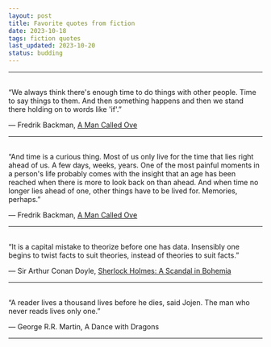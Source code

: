 ```yaml
---
layout: post
title: Favorite quotes from fiction
date: 2023-10-18
tags: fiction quotes
last_updated: 2023-10-20
status: budding
---
```


---
<br>
“We always think there's enough time to do things with other people. Time to say things to them. And then something happens and then we stand there holding on to words like 'if'.”

― Fredrik Backman, [A Man Called Ove](https://www.goodreads.com/book/show/18774964-a-man-called-ove)

---
<br>
“And time is a curious thing. Most of us only live for the time that lies right ahead of us. A few days, weeks, years. One of the most painful moments in a person's life probably comes with the insight that an age has been reached when there is more to look back on than ahead. And when time no longer lies ahead of one, other things have to be lived for. Memories, perhaps.”

― Fredrik Backman, [A Man Called Ove](https://www.goodreads.com/book/show/18774964-a-man-called-ove)

---
<br>
“It is a capital mistake to theorize before one has data. Insensibly one begins to twist facts to suit theories, instead of theories to suit facts.”

― Sir Arthur Conan Doyle, [Sherlock Holmes: A Scandal in Bohemia](https://www.goodreads.com/book/show/1848444.A_Scandal_in_Bohemia)

---
<br>
“A reader lives a thousand lives before he dies, said Jojen. The man who never reads lives only one.”

― George R.R. Martin, A Dance with Dragons

---